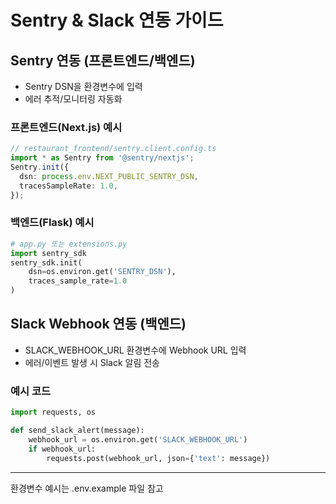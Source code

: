 # Sentry & Slack 연동 가이드

## Sentry 연동 (프론트엔드/백엔드)
- Sentry DSN을 환경변수에 입력
- 에러 추적/모니터링 자동화

### 프론트엔드(Next.js) 예시
```ts
// restaurant_frontend/sentry.client.config.ts
import * as Sentry from '@sentry/nextjs';
Sentry.init({
  dsn: process.env.NEXT_PUBLIC_SENTRY_DSN,
  tracesSampleRate: 1.0,
});
```

### 백엔드(Flask) 예시
```py
# app.py 또는 extensions.py
import sentry_sdk
sentry_sdk.init(
    dsn=os.environ.get('SENTRY_DSN'),
    traces_sample_rate=1.0
)
```

## Slack Webhook 연동 (백엔드)
- SLACK_WEBHOOK_URL 환경변수에 Webhook URL 입력
- 에러/이벤트 발생 시 Slack 알림 전송

### 예시 코드
```py
import requests, os

def send_slack_alert(message):
    webhook_url = os.environ.get('SLACK_WEBHOOK_URL')
    if webhook_url:
        requests.post(webhook_url, json={'text': message})
```

---
환경변수 예시는 .env.example 파일 참고 